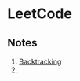 # LeetCode

## Notes

1. [Backtracking](https://github.com/HongfeiXu/LeetCode/blob/master/notes/Backtracking.md)
2. 